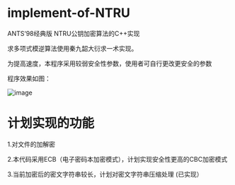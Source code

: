 # implement-of-NTRU
ANTS‘98经典版 NTRU公钥加密算法的C++实现

求多项式模逆算法使用秦九韶大衍求一术实现。

为提高速度，本程序采用较弱安全性参数，使用者可自行更改更安全的参数

程序效果如图：

![image](https://user-images.githubusercontent.com/53418634/224472131-25933dfa-2800-4554-9062-389c995dbc9a.png)


# 计划实现的功能

1.对文件的加解密

2.本代码采用ECB（电子密码本加密模式），计划实现安全性更高的CBC加密模式

3.当前加密后的密文字符串较长，计划对密文字符串压缩处理  (已实现）

